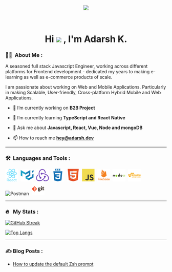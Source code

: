 
<p align="center"><img src="https://media.giphy.com/media/M9gbBd9nbDrOTu1Mqx/giphy.gif" width="100"/></p>
<p align="center"><img src="https://komarev.com/ghpvc/?username=adrshk&style=flat-square&color=blue" alt=""></p>

<h1 align="center">Hi <img src="https://media.giphy.com/media/hvRJCLFzcasrR4ia7z/giphy.gif" width="40"> , I'm Adarsh K.</h1>

### :man_technologist: &nbsp;About Me :

A seasoned full stack Javascript Engineer, working across different platforms for Frontend development - dedicated my years to making e-learning as well as e-commerce products of scale.

I am passionate about working on Web and Mobile Applications. Particularly in making Scalable, User-friendly, Cross-platform Hybrid Mobile and Web Applications. 

- 🔭 I’m currently working on **B2B Project**

- 🌱 I’m currently learning **TypeScript and React Native**

<!-- - 🤝 I’m looking to collaborate on **Javacript Project** -->

<!-- - 👨‍💻 All of my projects are available at [https://adarsh.dev/work](https://adarsh.dev/work) -->

<!-- - 📝 I regularly write articles on [https://adarsh.dev/blogs](https://adarsh.dev/blogs) -->

<!-- - 📄 Know about my experiences [https://adarsh.dev/experience](https://adarsh.dev/experience) -->

<!-- - 🚀 Live packages are available at **https://openlibrary.dev** -->

- 💬 Ask me about **Javascript, React, Vue, Node and mongoDB**

- 📫 How to reach me **hey@adarsh.dev**

---

### 🛠 &nbsp;Languages and Tools :

<p>
<img src="https://github.com/devicons/devicon/blob/master/icons/react/react-original-wordmark.svg" title="React" alt="React" width="40" height="40"/>&nbsp;
<img src="https://github.com/devicons/devicon/blob/master/icons/materialui/materialui-original.svg" title="Material UI" alt="Material UI" width="40" height="40"/>&nbsp;
<img src="https://github.com/devicons/devicon/blob/master/icons/redux/redux-original.svg" title="Redux" alt="Redux " width="40" height="40"/>&nbsp;
<img src="https://github.com/devicons/devicon/blob/master/icons/css3/css3-plain-wordmark.svg"  title="CSS3" alt="CSS" width="40" height="40"/>&nbsp;
<img src="https://github.com/devicons/devicon/blob/master/icons/html5/html5-original.svg" title="HTML5" alt="HTML" width="40" height="40"/>&nbsp;
<img src="https://github.com/devicons/devicon/blob/master/icons/javascript/javascript-original.svg" title="JavaScript" alt="JavaScript" width="40" height="40"/>&nbsp;
<img src="https://github.com/devicons/devicon/blob/master/icons/firebase/firebase-plain-wordmark.svg" title="Firebase" alt="Firebase" width="40" height="40"/>&nbsp;
<img src="https://github.com/devicons/devicon/blob/master/icons/nodejs/nodejs-original-wordmark.svg" title="NodeJS" alt="NodeJS" width="40" height="40"/>&nbsp;
<img src="https://github.com/devicons/devicon/blob/master/icons/amazonwebservices/amazonwebservices-plain-wordmark.svg" title="AWS" alt="AWS" width="40" height="40"/>&nbsp;
<img src="https://www.vectorlogo.zone/logos/getpostman/getpostman-icon.svg" title="Postman"  alt="Postman" width="40" height="40"/>&nbsp;
<img src="https://github.com/devicons/devicon/blob/master/icons/git/git-original-wordmark.svg" title="Git" **alt="Git" width="40" height="40"/>&nbsp;
</p>

---

### 🔥 &nbsp; My Stats :
[![GitHub Streak](http://github-readme-streak-stats.herokuapp.com?user=adrshk)](https://git.io/streak-stats)

[![Top Langs](https://github-readme-stats.vercel.app/api/top-langs/?username=adrshk)](https://github.com/anuraghazra/github-readme-stats)

---

### ✍️ Blog Posts : 
- [How to update the default Zsh prompt](https://medium.com/p/2834c8dfec50)
<!-- BLOG-POST-LIST:END -->
